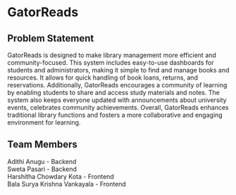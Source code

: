 # GatorReads

## Problem Statement

GatorReads is designed to make library management more efficient and community-focused. This system includes easy-to-use dashboards for students and administrators, making it simple to find and manage books and resources. It allows for quick handling of book loans, returns, and reservations. Additionally, GatorReads encourages a community of learning by enabling students to share and access study materials and notes. The system also keeps everyone updated with announcements about university events, celebrates community achievements. Overall, GatorReads enhances traditional library functions and fosters a more collaborative and engaging environment for learning.


## Team Members

Adithi Anugu - Backend <br>
Sweta Pasari - Backend <br>
Harshitha Chowdary Kota - Frontend <br>
Bala Surya Krishna Vankayala - Frontend
